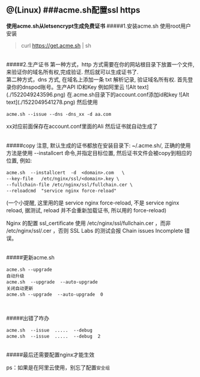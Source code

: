 @(Linux)
###acme.sh配置ssl https
---
**使用acme.sh从letsencrypt生成免费证书**
#####1.安装acme.sh
使用root用户安装
> curl  https://get.acme.sh | sh

<br/>
#####2.生产证书
第一种方式，http 方式需要在你的网站根目录下放置一个文件, 来验证你的域名所有权,完成验证. 然后就可以生成证书了.

<br/>
第二种方式，dns 方式, 在域名上添加一条 txt 解析记录, 验证域名所有权.
首先登录你的dnspod账号。生产API ID和Key
例如阿里云
![Alt text](./1522049243596.png)
在.acme.sh目录下的account.conf添加id和key
![Alt text](./1522049541278.png)
然后使用

	acme.sh --issue --dns -dns_xx -d aa.com
xx对应前面保存在account.conf里面的Ali
然后证书就自动生成了

<br/>
#####copy
注意, 默认生成的证书都放在安装目录下: ~/.acme.sh/,
正确的使用方法是使用 --installcert 命令,并指定目标位置, 然后证书文件会被copy到相应的位置, 例如:

	acme.sh  --installcert  -d  <domain>.com   \
    --key-file   /etc/nginx/ssl/<domain>.key \
    --fullchain-file /etc/nginx/ssl/fullchain.cer \
    --reloadcmd  "service nginx force-reload"

(一个小提醒, 这里用的是 service nginx force-reload, 不是 service nginx reload, 据测试, reload 并不会重新加载证书, 所以用的 force-reload)

Nginx 的配置 ssl_certificate 使用 /etc/nginx/ssl/fullchain.cer ，而非 /etc/nginx/ssl/<domain>.cer ，否则 SSL Labs 的测试会报 Chain issues Incomplete 错误。

<br/>
#####更新acme.sh

	acme.sh --upgrade
	自动升级
	acme.sh  --upgrade  --auto-upgrade
	关闭自动更新
	acme.sh --upgrade  --auto-upgrade  0
<br/>

#####出错了咋办

	acme.sh  --issue  .....  --debug 
	acme.sh  --issue  .....  --debug  2

<br/>
#####最后还需要配置nginx才能生效

ps：如果是在阿里云使用，别忘了配置`安全组`